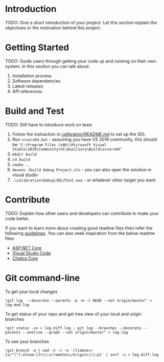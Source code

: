 # Introduction 
TODO: Give a short introduction of your project. Let this section explain the objectives or the motivation behind this project. 

# Getting Started
TODO: Guide users through getting your code up and running on their own system. In this section you can talk about:
1.	Installation process
2.	Software dependencies
3.	Latest releases
4.	API references

# Build and Test
TODO: Still have to introduce work on tests

1. Follow the instraction in [calibration/README.md](calibration/README.md) to set up the SDL
2. Run `vcvars64.bat` - assuming you have VS 2019 community, this should be `"C:\Program Files (x86)\Microsoft Visual Studio\2019\Community\VC\Auxiliary\Build\vcvars64"`
3. `mkdir build`
4. `cd build`
5. `cmake ..`
6. `devenv /build Debug Project.sln` - you can also open the solution in visual studio
7. `.\calibration\Debug\SDL2Test.exe` - or whatever other target you want

# Contribute
TODO: Explain how other users and developers can contribute to make your code better. 

If you want to learn more about creating good readme files then refer the following [guidelines](https://docs.microsoft.com/en-us/azure/devops/repos/git/create-a-readme?view=azure-devops). You can also seek inspiration from the below readme files:
- [ASP.NET Core](https://github.com/aspnet/Home)
- [Visual Studio Code](https://github.com/Microsoft/vscode)
- [Chakra Core](https://github.com/Microsoft/ChakraCore)

# Git command-line

To get your local changes
```
!git log  --decorate --parents -p -m -t HEAD --not origin/master^ > log.mod.log
```

To get status of your repo and get tree view of your local and origin branches
```
!git status -vv > log.diff.log ; git log --branches --decorate --parents --oneline --graph --not origin/master^ > log.log
```

To see your branches
```
!git branch -a | sed -n -r -e '/lidener/ {s/^[^[:alnum:]]+//;s/remotes\/origin\///;p}' | sort -u > log.diff.log
```
